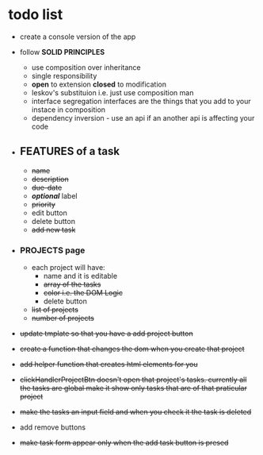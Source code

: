 # todo list

- create a console version of the app
- follow **SOLID PRINCIPLES**

  - use composition over inheritance
  - single responsibility
  - **open** to extension **closed** to modification
  - leskov's substituion i.e. just use composition man
  - interface segregation interfaces are the things that you add to your instace in composition
  - dependency inversion - use an api if an another api is affecting your code

- ## FEATURES of a task

  - ~~name~~
  - ~~description~~
  - ~~due-date~~
  - **_optional_** label
  - ~~priority~~
  - edit button
  - delete button
  - ~~add new task~~

- ### PROJECTS page

  - each project will have:
    - name and it is editable
    - ~~array of the tasks~~
    - ~~color i.e. the DOM Logic~~
    - delete button
  - ~~list of projects~~
  - ~~number of projects~~

- ~~update tmplate so that you have a add project button~~
- ~~create a function that changes the dom when you create that project~~
- ~~add helper function that creates html elements for you~~

- ~~clickHandlerProjectBtn doesn't open that project's tasks. currently all the tasks are global make it show only tasks that are of that praticular project~~
- ~~make the tasks an input field and when you check it the task is deleted~~
- add remove buttons
- ~~make task form appear only when the add task button is presed~~
